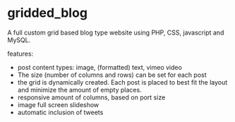 gridded_blog
============

A full custom grid based blog type website using PHP, CSS, javascript and MySQL.

features:
- post content types: image, (formatted) text, vimeo video
- The size (number of columns and rows) can be set for each post
- the grid is dynamically created. Each post is placed to best fit the layout and minimize the amount of empty places.
- responsive amount of columns, based on port size
- image full screen slideshow
- automatic inclusion of tweets
